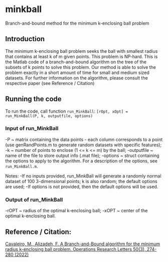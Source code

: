 # minkball
Branch-and-bound method for the minimum k-enclosing ball problem

## Introduction
The minimum k-enclosing ball problem seeks the ball with smallest radius that contains at least k of m given points. This problem is NP-hard. This is the Matlab code of a branch-and-bound algorithm on the tree of the subsets of k points to solve this problem. Our method is able to solve the problem exactly in a short amount of time for small and medium sized datasets.
For further information on the algorithm, please consult the respective paper (see Reference / Citation)

## Running the code
To run the code, call function `run_MinkBall`:  `[rOpt, xOpt] = run_MinkBall(P, k, outputfile, options)`

### Input of run_MinkBall
-P ~ matrix containing the data points - each column corresponds to a point (use genRandPoints.m to generate random datasets with specific features);
-k ~ number of points to enclose (1 <= k <= m) by the ball;
-outputfile ~ name of the file to store output info (.mat file);
-options ~ struct containing the options to apply to the algorithm. For a description of the options, see `run_MinkBall.m`.

Notes: 
-If no inputs provided, run_MinkBall will generate a randomly normal dataset of 100 3-dimensional points; k is also random; the default options are used;
-If options is not provided, then the default options will be used.

### Output of run_MinkBall
-rOPT ~ radius of the optimal k-enclosing ball;
-xOPT ~ center of the optimal k-enclosing ball.

## Reference / Citation:
[Cavaleiro, M., Alizadeh, F. A Branch-and-Bound algorithm for the minimum radius k-enclosing ball problem. Operations Research Letters 50(3), 274-280 (2022)](https://www.sciencedirect.com/science/article/abs/pii/S0167637722000323)
